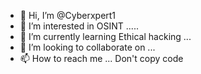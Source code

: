 - 👋 Hi, I’m @Cyberxpert1
- 👀 I’m interested in OSINT .....
- 🌱 I’m currently learning Ethical hacking ...
- 💞️ I’m looking to collaborate on ...
- 📫 How to reach me ...
Don't copy code

<!---
Cyberxpert1/Cyberxpert1 is a ✨ special ✨ repository because its `README.md` (this file) appears on your GitHub profile.
You can click the Preview link to take a look at your changes.
--->
